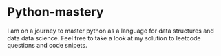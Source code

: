 # Python-mastery

I am on a journey to master python as a language for data structures and data data science.
Feel free to take a look at my solution to leetcode questions and code snipets.
